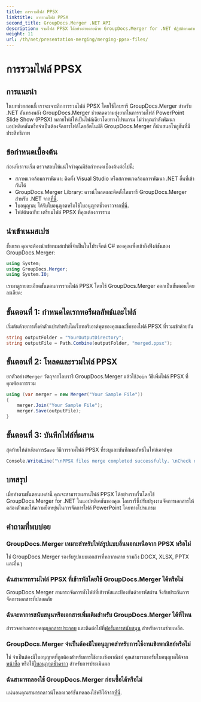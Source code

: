 ```yaml
---
title: การรวมไฟล์ PPSX
linktitle: การรวมไฟล์ PPSX
second_title: GroupDocs.Merger .NET API
description: รวมไฟล์ PPSX ได้อย่างง่ายดายด้วย GroupDocs.Merger for .NET ปฏิบัติตามคำแนะนำทีละขั้นตอนของเราเพื่อทำให้งานการรวมไฟล์เป็นแบบอัตโนมัติ! ปรับปรุงขั้นตอนการทำงานการจัดการเอกสารของคุณ
weight: 11
url: /th/net/presentation-merging/merging-ppsx-files/
---
```


# การรวมไฟล์ PPSX

## การแนะนำ
ในบทช่วยสอนนี้ เราจะเจาะลึกการรวมไฟล์ PPSX โดยใช้ไลบรารี GroupDocs.Merger สำหรับ .NET อันทรงพลัง GroupDocs.Merger ช่วยลดความยุ่งยากในการรวมไฟล์ PowerPoint Slide Show (PPSX) หลายไฟล์ให้เป็นไฟล์เดียวโดยทางโปรแกรม ไม่ว่าคุณกำลังพัฒนาแอปพลิเคชันหรือจำเป็นต้องจัดการไฟล์โดยอัตโนมัติ GroupDocs.Merger ก็นำเสนอโซลูชันที่มีประสิทธิภาพ
## ข้อกำหนดเบื้องต้น
ก่อนที่เราจะเริ่ม ตรวจสอบให้แน่ใจว่าคุณมีข้อกำหนดเบื้องต้นต่อไปนี้:
- สภาพแวดล้อมการพัฒนา: ติดตั้ง Visual Studio หรือสภาพแวดล้อมการพัฒนา .NET อื่นที่เข้ากันได้
-  GroupDocs.Merger Library: ดาวน์โหลดและติดตั้งไลบรารี GroupDocs.Merger สำหรับ .NET จาก[ที่นี่](https://releases.groupdocs.com/merger/net/).
-  ใบอนุญาต: ได้รับใบอนุญาตหรือใช้ใบอนุญาตชั่วคราวจาก[ที่นี่](https://purchase.groupdocs.com/temporary-license/).
- ไฟล์ต้นฉบับ: เตรียมไฟล์ PPSX ที่คุณต้องการรวม

## นำเข้าเนมสเปซ
ขั้นแรก คุณจะต้องนำเข้าเนมสเปซที่จำเป็นในโปรเจ็กต์ C# ของคุณเพื่อเข้าถึงฟังก์ชันของ GroupDocs.Merger:
```csharp
using System; 
using GroupDocs.Merger;
using System.IO;
```

เรามาดูรายละเอียดขั้นตอนการรวมไฟล์ PPSX โดยใช้ GroupDocs.Merger ออกเป็นขั้นตอนโดยละเอียด:
## ขั้นตอนที่ 1: กำหนดไดเรกทอรีผลลัพธ์และไฟล์
เริ่มต้นด้วยการตั้งค่าตัวแปรสำหรับไดเร็กทอรีเอาต์พุตของคุณและชื่อของไฟล์ PPSX ที่รวมเข้าด้วยกัน
```csharp
string outputFolder = "YourOutputDirectory";
string outputFile = Path.Combine(outputFolder, "merged.ppsx");
```
## ขั้นตอนที่ 2: โหลดและรวมไฟล์ PPSX
 ยกตัวอย่าง`Merger` วัตถุจากไลบรารี GroupDocs.Merger แล้วใช้`Join` วิธีเพิ่มไฟล์ PPSX ที่คุณต้องการรวม
```csharp
using (var merger = new Merger("Your Sample File"))
{
    merger.Join("Your Sample File");
    merger.Save(outputFile);
}
```
## ขั้นตอนที่ 3: บันทึกไฟล์ที่ผสาน
 สุดท้ายให้ดำเนินการ`Save` วิธีการรวมไฟล์ PPSX ที่ระบุและบันทึกผลลัพธ์ในไฟล์เอาต์พุต
```csharp
Console.WriteLine("\nPPSX files merge completed successfully. \nCheck output in {0}", outputFolder);
```

## บทสรุป
เมื่อทำตามขั้นตอนเหล่านี้ คุณจะสามารถผสานไฟล์ PPSX ได้อย่างราบรื่นโดยใช้ GroupDocs.Merger for .NET ในแอปพลิเคชันของคุณ ไลบรารีนี้ปรับปรุงงานจัดการเอกสารให้คล่องตัวและให้ความยืดหยุ่นในการจัดการไฟล์ PowerPoint โดยทางโปรแกรม

## คำถามที่พบบ่อย
### GroupDocs.Merger เหมาะสำหรับไฟล์รูปแบบอื่นนอกเหนือจาก PPSX หรือไม่
ใช่ GroupDocs.Merger รองรับรูปแบบเอกสารที่หลากหลาย รวมถึง DOCX, XLSX, PPTX และอื่นๆ
### ฉันสามารถรวมไฟล์ PPSX ที่เข้ารหัสโดยใช้ GroupDocs.Merger ได้หรือไม่
GroupDocs.Merger สามารถจัดการทั้งไฟล์ที่เข้ารหัสและป้องกันด้วยรหัสผ่าน จึงรับประกันการจัดการเอกสารที่ปลอดภัย
### ฉันจะหาการสนับสนุนหรือเอกสารเพิ่มเติมสำหรับ GroupDocs.Merger ได้ที่ไหน
 สำรวจอย่างครอบคลุม[เอกสารประกอบ](https://tutorials.groupdocs.com/merger/net/) และติดต่อไปที่[ฟอรั่มการสนับสนุน](https://forum.groupdocs.com/c/merger/32) สำหรับความช่วยเหลือ.
### GroupDocs.Merger จำเป็นต้องมีใบอนุญาตสำหรับการใช้งานเชิงพาณิชย์หรือไม่
 ใช่ จำเป็นต้องมีใบอนุญาตที่ถูกต้องสำหรับการใช้งานเชิงพาณิชย์ คุณสามารถขอรับใบอนุญาตได้จาก[หน้าซื้อ](https://purchase.groupdocs.com/buy) หรือใช้[ใบอนุญาตชั่วคราว](https://purchase.groupdocs.com/temporary-license/) สำหรับการประเมินผล
### ฉันสามารถลองใช้ GroupDocs.Merger ก่อนซื้อได้หรือไม่
 แน่นอนคุณสามารถดาวน์โหลดเวอร์ชันทดลองใช้ฟรีได้จาก[ที่นี่](https://releases.groupdocs.com/).
